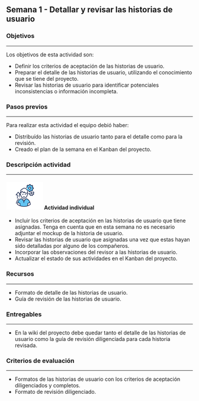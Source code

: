 ## Semana 1 - Detallar y revisar las historias de usuario

### Objetivos

---

Los objetivos de esta actividad son:

- Definir los criterios de aceptación de las historias de usuario.
- Preparar el detalle de las historias de usuario, utilizando el conocimiento que se tiene del proyecto.
- Revisar las historias de usuario para identificar potenciales inconsistencias o información incompleta.

### Pasos previos

---

Para realizar esta actividad el equipo debió haber:

- Distribuído las historias de usuario tanto para el detalle como para la revisión.
- Creado el plan de la semana en el Kanban del proyecto.

### Descripción actividad

---

#### ![](./../../assets/images/individuo.png) Actividad individual

- Incluir los criterios de aceptación en las historias de usuario que tiene asignadas. Tenga en cuenta que en esta semana no es necesario adjuntar el mockup de la historia de usuario.
- Revisar las historias de usuario que asignadas una vez que
  estas hayan sido detalladas por alguno de los compañeros.
- Incorporar las observaciones del revisor a las historias de usuario.
- Actualizar el estado de sus actividades en el Kanban del proyecto.

### Recursos

---

- Formato de detalle de las historias de usuario.
- Guía de revisión de las historias de usuario.

### Entregables

---

- En la wiki del proyecto debe quedar tanto el detalle de las historias de usuario como la guía de revisión diligenciada para cada historia revisada.

### Criterios de evaluación

---

- Formatos de las historias de usuario con los criterios de aceptación diligenciados y completos.
- Formato de revisión diligenciado.
